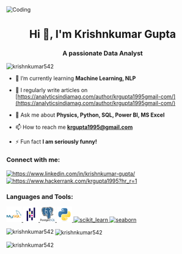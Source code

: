 <img align = "centre" alt="Coding" width="1000" src="https://miro.medium.com/v2/resize:fit:3000/format:webp/1*8uKmG5A-goL0qfo0Z-aKww.jpeg">
<h1 align="center">Hi 👋, I'm Krishnkumar Gupta</h1>
<h3 align="center">A passionate Data Analyst</h3>

<p align="left"> <img src="https://komarev.com/ghpvc/?username=krishnkumar542&label=Profile%20views&color=0e75b6&style=flat" alt="krishnkumar542" /> </p>

- 🌱 I’m currently learning **Machine Learning, NLP**

- 📝 I regularly write articles on [https://analyticsindiamag.com/author/krgupta1995gmail-com/](https://analyticsindiamag.com/author/krgupta1995gmail-com/)

- 💬 Ask me about **Physics, Python, SQL, Power BI, MS Excel**

- 📫 How to reach me **krgupta1995@gmail.com**

- ⚡ Fun fact **I am seriously funny!**

<h3 align="left">Connect with me:</h3>
<p align="left">
<a href="https://linkedin.com/in/https://www.linkedin.com/in/krishnkumar-gupta/" target="blank"><img align="center" src="https://raw.githubusercontent.com/rahuldkjain/github-profile-readme-generator/master/src/images/icons/Social/linked-in-alt.svg" alt="https://www.linkedin.com/in/krishnkumar-gupta/" height="30" width="40" /></a>
<a href="https://www.hackerrank.com/https://www.hackerrank.com/krgupta1995?hr_r=1" target="blank"><img align="center" src="https://raw.githubusercontent.com/rahuldkjain/github-profile-readme-generator/master/src/images/icons/Social/hackerrank.svg" alt="https://www.hackerrank.com/krgupta1995?hr_r=1" height="30" width="40" /></a>
</p>

<h3 align="left">Languages and Tools:</h3>
<p align="left"> <a href="https://www.mysql.com/" target="_blank" rel="noreferrer"> <img src="https://raw.githubusercontent.com/devicons/devicon/master/icons/mysql/mysql-original-wordmark.svg" alt="mysql" width="40" height="40"/> </a> <a href="https://pandas.pydata.org/" target="_blank" rel="noreferrer"> <img src="https://raw.githubusercontent.com/devicons/devicon/2ae2a900d2f041da66e950e4d48052658d850630/icons/pandas/pandas-original.svg" alt="pandas" width="40" height="40"/> </a> <a href="https://www.postgresql.org" target="_blank" rel="noreferrer"> <img src="https://raw.githubusercontent.com/devicons/devicon/master/icons/postgresql/postgresql-original-wordmark.svg" alt="postgresql" width="40" height="40"/> </a> <a href="https://www.python.org" target="_blank" rel="noreferrer"> <img src="https://raw.githubusercontent.com/devicons/devicon/master/icons/python/python-original.svg" alt="python" width="40" height="40"/> </a> <a href="https://scikit-learn.org/" target="_blank" rel="noreferrer"> <img src="https://upload.wikimedia.org/wikipedia/commons/0/05/Scikit_learn_logo_small.svg" alt="scikit_learn" width="40" height="40"/> </a> <a href="https://seaborn.pydata.org/" target="_blank" rel="noreferrer"> <img src="https://seaborn.pydata.org/_images/logo-mark-lightbg.svg" alt="seaborn" width="40" height="40"/> </a> </p>

<p><img align="left" src="https://github-readme-stats.vercel.app/api/top-langs?username=krishnkumar542&show_icons=true&locale=en&layout=compact" alt="krishnkumar542" /></p>

<p>&nbsp;<img align="center" src="https://github-readme-stats.vercel.app/api?username=krishnkumar542&show_icons=true&locale=en" alt="krishnkumar542" /></p>

<p><img align="center" src="https://github-readme-streak-stats.herokuapp.com/?user=krishnkumar542&" alt="krishnkumar542" /></p>
